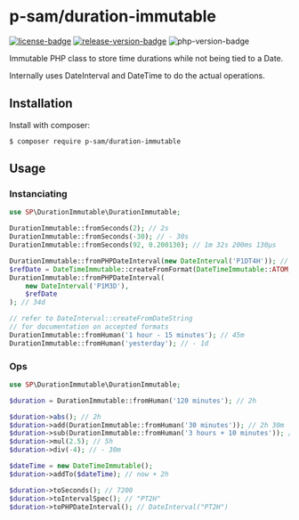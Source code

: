 p-sam/duration-immutable
=============================

[![license-badge]][license] [![release-version-badge]][packagist] ![php-version-badge]

Immutable PHP class to store time durations while not being tied to a Date.

Internally uses DateInterval and DateTime to do the actual operations.

## Installation ##

Install with composer:

```
$ composer require p-sam/duration-immutable
```

## Usage ##

### Instanciating ###

```php
use SP\DurationImmutable\DurationImmutable;

DurationImmutable::fromSeconds(2); // 2s
DurationImmutable::fromSeconds(-30); // - 30s
DurationImmutable::fromSeconds(92, 0.200130); // 1m 32s 200ms 130µs

DurationImmutable::fromPHPDateInterval(new DateInterval('P1DT4H')); // 1d 4H
$refDate = DateTimeImmutable::createFromFormat(DateTimeImmutable::ATOM, '2020-01-10T00:00:00+00:00');
DurationImmutable::fromPHPDateInterval(
    new DateInterval('P1M3D'),
    $refDate
); // 34d

// refer to DateInterval::createFromDateString
// for documentation on accepted formats
DurationImmutable::fromHuman('1 hour - 15 minutes'); // 45m
DurationImmutable::fromHuman('yesterday'); // - 1d 
```

### Ops ###

```php
use SP\DurationImmutable\DurationImmutable;

$duration = DurationImmutable::fromHuman('120 minutes'); // 2h

$duration->abs(); // 2h
$duration->add(DurationImmutable::fromHuman('30 minutes')); // 2h 30m
$duration->sub(DurationImmutable::fromHuman('3 hours + 10 minutes')); // - 1h 10m
$duration->mul(2.5); // 5h
$duration->div(-4); // - 30m

$dateTime = new DateTimeImmutable();
$duration->addTo($dateTime); // now + 2h

$duration->toSeconds(); // 7200
$duration->toIntervalSpec(); // "PT2H"
$duration->toPHPDateInterval(); // DateInterval("PT2H")
```

<!-- Badges -->
[packagist]: https://packagist.org/packages/p-sam/duration-immutable
[license]: LICENSE
[license-badge]: https://img.shields.io/github/license/p-sam/php-duration-immutable.svg?style=flat-square
[php-version-badge]: https://img.shields.io/packagist/php-v/p-sam/duration-immutable.svg?style=flat-square
[release-version-badge]: https://img.shields.io/packagist/v/p-sam/duration-immutable.svg?style=flat-square&label=release